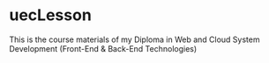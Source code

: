 # uecLesson
This is the course materials of my Diploma in Web and Cloud System Development  (Front-End &amp; Back-End Technologies) 

